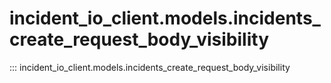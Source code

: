 # incident_io_client.models.incidents_create_request_body_visibility

::: incident_io_client.models.incidents_create_request_body_visibility